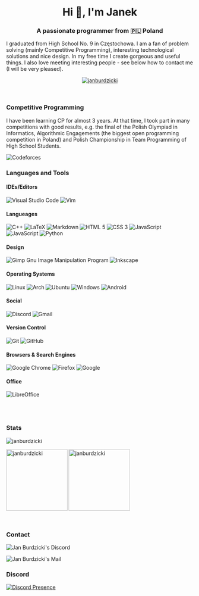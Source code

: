 <h1 align="center">Hi 👋, I'm Janek</h1>
<h3 align="center">A passionate programmer from 🇵🇱 Poland</h3>

I graduated from High School No. 9 in Częstochowa. I am a fan of problem solving (mainly Competitive Programming), interesting technological solutions and nice design. In my free time I create gorgeous and useful things. I also love meeting interesting people - see below how to contact me (I will be very pleased).

<p align="center">
	<a href="https://github.com/ryo-ma/github-profile-trophy">
		<img src="https://github-profile-trophy.vercel.app/?username=janburdzicki&row=1&margin-w=15&no-bg=true&no-frame=true&title=Joined2020,Commits,Repositories,Followers,Stars,Issues&theme=dracula" alt="janburdzicki">
	</a>
</p>

<br>

<h3>Competitive Programming</h3>
	<p>
		I have been learning CP for almost 3 years. At that time, I took part in many competitions with good results, e.g. the final of the Polish Olympiad in Informatics, Algorithmic Engagements (the biggest open programming competition in Poland) and Polish Championship in Team Programming of High School Students.
	</p>
	<img src="https://img.shields.io/badge/Codeforces-445f9d?style=for-the-badge&logo=Codeforces&logoColor=white" alt="Codeforces">

<br>

<h3>Languages and Tools</h3>

<h4>IDEs/Editors</h4>
	<img src="https://img.shields.io/badge/Visual%20Studio%20Code-0078d7.svg?style=for-the-badge&logo=visual-studio-code&logoColor=white" alt="Visual Studio Code">
	<img src="https://img.shields.io/badge/VIM-%2311AB00.svg?style=for-the-badge&logo=vim&logoColor=white" alt="Vim">

<h4>Langueages</h4>
	<img src="https://img.shields.io/badge/c++-%2300599C.svg?style=for-the-badge&logo=c%2B%2B&logoColor=white" alt="C++">
	<img src="https://img.shields.io/badge/latex-%23008080.svg?style=for-the-badge&logo=latex&logoColor=white" alt="LaTeX">
	<img src="https://img.shields.io/badge/markdown-%23000000.svg?style=for-the-badge&logo=markdown&logoColor=white" alt="Markdown">
	<img src="https://img.shields.io/badge/html5-%23E34F26.svg?style=for-the-badge&logo=html5&logoColor=white" alt="HTML 5">
	<img src="https://img.shields.io/badge/css3-%231572B6.svg?style=for-the-badge&logo=css3&logoColor=white" alt="CSS 3">
	<img src="https://img.shields.io/badge/-JavaScript-F0DB4F?style=for-the-badge&logo=JavaScript&logoColor=white" alt="JavaScript">
	<img src="https://img.shields.io/badge/javascript-%23323330.svg?style=for-the-badge&logo=javascript&logoColor=%23F7DF1E" alt="JavaScript">
	<img src="https://img.shields.io/badge/python-3670A0?style=for-the-badge&logo=python&logoColor=ffdd54" alt="Python">

<h4>Design</h4>
	<img src="https://img.shields.io/badge/Gimp-657D8B?style=for-the-badge&logo=gimp&logoColor=FFFFFF" alt="Gimp Gnu Image Manipulation Program">
	<img src="https://img.shields.io/badge/Inkscape-e0e0e0?style=for-the-badge&logo=inkscape&logoColor=080A13" alt="Inkscape">

<h4>Operating Systems</h4>
	<img src="https://img.shields.io/badge/Linux-FCC624?style=for-the-badge&logo=linux&logoColor=black" alt="Linux">
	<img src="https://img.shields.io/badge/Arch%20Linux-1793D1?logo=arch-linux&logoColor=fff&style=for-the-badge" alt="Arch">
	<img src="https://img.shields.io/badge/Ubuntu-E95420?style=for-the-badge&logo=ubuntu&logoColor=white" alt="Ubuntu">
	<img src="https://img.shields.io/badge/Windows-0078D6?style=for-the-badge&logo=windows&logoColor=white" alt="Windows">
	<img src="https://img.shields.io/badge/Android-3DDC84?style=for-the-badge&logo=android&logoColor=white" alt="Android">

<h4>Social</h4>
	<img src="https://img.shields.io/badge/%3CServer%3E-%237289DA.svg?style=for-the-badge&logo=discord&logoColor=white" alt="Discord">
	<img src="https://img.shields.io/badge/Gmail-D14836?style=for-the-badge&logo=gmail&logoColor=white" alt="Gmail">

<h4>Version Control</h4>
	<img src="https://img.shields.io/badge/git-%23F05033.svg?style=for-the-badge&logo=git&logoColor=white" alt="Git">
	<img src="https://img.shields.io/badge/github-%23121011.svg?style=for-the-badge&logo=github&logoColor=white" alt="GitHub">

<h4>Browsers & Search Engines</h4>
	<img src="https://img.shields.io/badge/Google%20Chrome-4285F4?style=for-the-badge&logo=GoogleChrome&logoColor=white" alt="Google Chrome">
	<img src="https://img.shields.io/badge/Firefox-FF7139?style=for-the-badge&logo=Firefox-Browser&logoColor=white" alt="Firefox">
	<img src="https://img.shields.io/badge/google-4285F4?style=for-the-badge&logo=google&logoColor=white" alt="Google">

<h4>Office</h4>
	<img src="https://img.shields.io/badge/LibreOffice-%2318A303?style=for-the-badge&logo=LibreOffice&logoColor=white" alt="LibreOffice">

<br><br>

<h3>Stats</h3>
<p>
	<img src="https://komarev.com/ghpvc/?username=janburdzicki&label=Profile+views&color=291B3E&style=flat" alt="janburdzicki">
</p>

<!-- inne fajne theme do statystyk: synthwave, prussian, vue-dark, algolia, slateorange -->
<p>
	<img height="165" align="left" src="https://github-readme-stats.vercel.app/api/top-langs?username=janburdzicki&show_icons=true&locale=en&hide_border=true&border_radius=25&card_width=490&theme=jolly" alt="janburdzicki">
</p>

<p>
	<img height="165" align="center" src="https://github-readme-stats.vercel.app/api?username=janburdzicki&show_icons=true&locale=en&hide_border=true&border_radius=25&count_private=true&include_all_commits=true&theme=jolly" alt="janburdzicki">
</p>

<br>

<h3>Contact</h3>
<p>
	<a href="https://discord.com/users/703297176364777564">
		<img align="left" src="https://img.shields.io/badge/-codeking%233893-5865F2?style=flat-square&logo=Discord&logoColor=white" alt="Jan Burdzicki's Discord">
	</a>
</p>

<br>

<p>
	<a href="mailto:janburdzicki@gmail.com">
		<img align="left" src="https://img.shields.io/badge/-janburdzicki@gmail.com-EA4335?style=flat-square&logo=Gmail&logoColor=white" alt="Jan Burdzicki's Mail">
	</a>
<p>

<br>

<h3 align="left">Discord</h3>
<p align="left">
	<a href="https://discord.com/users/703297176364777564" target="_blank" rel="noreferrer">
		<img src="https://lanyard.cnrad.dev/api/703297176364777564" alt="Discord Presence">
	</a>
<p>
